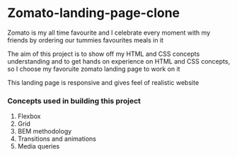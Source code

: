 <h1>Zomato-landing-page-clone</h1>
<p>Zomato is my all time favourite and I celebrate every moment with my friends by ordering our tummies favourites meals in it</p>

<p>The aim of this project is to show off my HTML and CSS concepts understanding and to get hands on experience on HTML and CSS concepts, so I choose my favoruite zomato landing page to work on it</p>

<p>This landing page is responsive and gives feel of realistic website</p>

<h3>Concepts used in building this project</h3>
<ol>
<li>Flexbox</li>
<li>Grid</li>
<li>BEM methodology</li>
<li>Transitions and animations</li>
<li>Media queries</li>
</ol>


